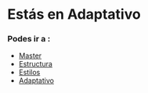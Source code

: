 # Estás en Adaptativo
### Podes ir a :
- [Master](https://github.com/giselarevalo/mercadoLiebre/tree/master)
- [Estructura](https://github.com/giselarevalo/mercadoLiebre/tree/ml_estructura)
- [Estilos](https://github.com/giselarevalo/mercadoLiebre/tree/ml_estilos) 
- [Adaptativo](https://github.com/giselarevalo/mercadoLiebre/tree/ml_adaptativo)
